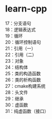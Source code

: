 # learn-cpp

17：分支语句<br>
18：逻辑表达式<br>
19：循环<br>
20：循环控制语句<br>
21：引用（一）<br>
22：引用（二）<br>
23：对象<br>
24：结构体<br>
25：类的构造函数<br>
26：类的析构函数<br>
27：cmake构建系统<br>
28：头文件<br>
29：继承<br>
30：虚函数<br>
31：纯虚函数（接口）<br>
